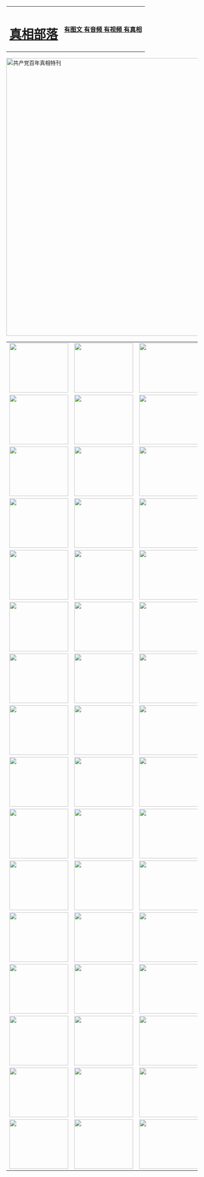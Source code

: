 <table>
<tr>

<td>
	<H1><a href="http://k58.myers-usa.com/zx/">真相部落</a></H1>
</td>
<td>
	<H4><a href="http://k58.myers-usa.com/zx/">有图文 有音频 有视频 有真相</a></H4>
</td>
</tr>
</table>

 <div ><a href="http://k58.myers-usa.com/zx/bngcd/"><img src="http://k58.myers-usa.com/zx/bngcd/gcdbnzx.jpg" width="730"  border="0" alt="共产党百年真相特刊"></a></div>

<table>
<tr>
	<td><a href="http://a57.gridjunky.com/xtr/107/"><img  src ="http://a57.gridjunky.com/pic/2017/02/107.jpg" width="155px" height="130px"></a></td>
	<td><a href="http://a57.gridjunky.com/xtr/829/"><img src ="http://a57.gridjunky.com/pic/2017/02/829.jpg" width="155px" height="130px"></a></td>
	<td><a href="http://a57.gridjunky.com/xtr/69/"><img  src ="http://a57.gridjunky.com/pic/2017/02/69.jpg" width="155px" height="130px"></a></td>
	<td><a href="http://a57.gridjunky.com/xtr/99/"><img  src ="http://a57.gridjunky.com/pic/2017/02/99.jpg" width="155px" height="130px"></a></td>
</tr>
<tr>
	<td><a href="http://a57.gridjunky.com/xtr/40/"><img  src ="http://a57.gridjunky.com/pic/2017/02/40.jpg" width="155px" height="130px"></a></td>
	<td><a href="http://a57.gridjunky.com/xtr/20/"><img  src ="http://a57.gridjunky.com/pic/2017/02/20.jpg" width="155px" height="130px"></a></td>
	<td><a href="http://a57.gridjunky.com/xtr/81/"><img  src ="http://a57.gridjunky.com/pic/2017/02/81.jpg" width="155px" height="130px"></a></td>
	<td><a href="http://a57.gridjunky.com/xtr/2/"><img  src ="http://a57.gridjunky.com/pic/2017/02/2.jpg" width="155px" height="130px"></a></td>
</tr>
<tr>
	<td><a href="http://a57.gridjunky.com/xtr/86/"><img  src ="http://a57.gridjunky.com/pic/2017/02/86.jpg" width="155px" height="130px"></a></td>
	<td><a href="http://a57.gridjunky.com/xtr/109/"><img  src ="http://a57.gridjunky.com/pic/2017/02/109.jpg" width="155px" height="130px"></a></td>
	<td><a href="http://a57.gridjunky.com/xtr/1378/"><img  src ="http://a57.gridjunky.com/pic/2017/02/1378.jpg" width="155px" height="130px"></a></td>
	<td><a href="http://a57.gridjunky.com/xtr/57/"><img  src ="http://a57.gridjunky.com/pic/2017/02/57.jpg" width="155px" height="130px"></a></td>
</tr>
<tr>
	<td><a href="http://a57.gridjunky.com/xtr/1219/"><img  src ="http://a57.gridjunky.com/pic/2017/02/1219.jpg" width="155px" height="130px"></a></td>
	<td><a href="http://a57.gridjunky.com/xtr/1220/"><img  src ="http://a57.gridjunky.com/pic/2017/02/1220.jpg" width="155px" height="130px"></a></td>
	<td><a href="http://a57.gridjunky.com/xtr/1221/"><img  src ="http://a57.gridjunky.com/pic/2017/02/1221.jpg" width="155px" height="130px"></a></td>
	<td><a href="http://a57.gridjunky.com/xtr/51/"><img  src ="http://a57.gridjunky.com/pic/2017/02/51.jpg" width="155px" height="130px"></a></td>
</tr>
<tr>
	<td><a href="http://a57.gridjunky.com/xtr/1055/"><img  src ="http://a57.gridjunky.com/pic/2017/02/1055.jpg" width="155px" height="130px"></a></td>
	<td><a href="http://a57.gridjunky.com/xtr/611/"><img  src ="http://a57.gridjunky.com/pic/2017/02/611.jpg" width="155px" height="130px"></a></td>
	<td><a href="http://a57.gridjunky.com/xtr/1121/"><img  src ="http://a57.gridjunky.com/pic/2017/02/1121.jpg" width="155px" height="130px"></a></td>
	<td><a href="http://a57.gridjunky.com/xtr/610/"><img  src ="http://a57.gridjunky.com/pic/2017/02/610.jpg" width="155px" height="130px"></a></td>
</tr>
<tr>
	<td><a href="http://a57.gridjunky.com/xtr/1128/"><img  src ="http://a57.gridjunky.com/pic/2017/02/1128.jpg" width="155px" height="130px"></a></td>
	<td><a href="http://a57.gridjunky.com/xtr/1395/"><img  src ="http://a57.gridjunky.com/pic/2017/02/1406.jpg" width="155px" height="130px"></a></td>
	<td><a href="http://a57.gridjunky.com/xtr/1407/"><img  src ="http://a57.gridjunky.com/pic/2017/02/1407.jpg" width="155px" height="130px"></a></td>
	<td><a href="http://a57.gridjunky.com/xtr/934/"><img  src ="http://a57.gridjunky.com/pic/2017/02/934.jpg" width="155px" height="130px"></a></td>
</tr>
<tr>
	<td><a href="http://a57.gridjunky.com/xtr/641/"><img  src ="http://a57.gridjunky.com/pic/2017/02/641.jpg" width="155px" height="130px"></a></td>
	<td><a href="http://a57.gridjunky.com/xtr/949/"><img  src ="http://a57.gridjunky.com/pic/2017/02/949.jpg" width="155px" height="130px"></a></td>
	<td><a href="http://a57.gridjunky.com/xtr/112/"><img  src ="http://a57.gridjunky.com/pic/2017/02/112.jpg" width="155px" height="130px"></a></td>
	<td><a href="http://a57.gridjunky.com/xtr/812/"><img  src ="http://a57.gridjunky.com/pic/2017/02/812.jpg" width="155px" height="130px"></a></td>
</tr>
<tr>
	<td><a href="http://a57.gridjunky.com/xtr/103/"><img  src ="http://a57.gridjunky.com/pic/2017/02/103.jpg" width="155px" height="130px"></a></td>
	<td><a href="http://a57.gridjunky.com/xtr/3/"><img  src ="http://a57.gridjunky.com/pic/2017/02/3.jpg" width="155px" height="130px"></a></td>
	<td><A href="http://a57.gridjunky.com/mp4/zx/2015/11/Lkmtt.mp4" target="_blank" title="莲开满天庭"><img  src="http://a57.gridjunky.com/pic/2015/11/Lkmtt3480_jssor.jpg"  width="155px" height="130px"></A></td>
	<td><A href="http://a57.gridjunky.com/mp4/zx/2015/11/2013513.mp4" target="_blank" title="飞旋的法轮"><img  src="http://a57.gridjunky.com/pic/2015/11/falun480_jssor.jpg"  width="155px" height="130px"></A></td>
</tr>
<tr>
	<td><A href="http://a57.gridjunky.com/mp4/zx/2015/11/NYParade.mp4" target="_blank" title="2004年4月10日法轮功纽约大游行"><img  src="http://a57.gridjunky.com/pic/2015/11/nyparade480_jssor.jpg"  width="155px" height="130px"></A></td>
	<td><A href="http://a57.gridjunky.com/mp4/news617/2015/05/WEB_s28093.mp4" target="_blank" title="2015年世界法轮大法日特别报导"><img  src="http://a57.gridjunky.com/pic/2015/11/p6752711a666997037_jssor.jpg"  width="155px" height="130px"></A></td>
	<td><A href="http://a57.gridjunky.com/mp4/news829/2015/11/30211_326650.mp4" target="_blank" title="沧州绑架案连审四天 民众抹泪称审好人"><img  src="http://a57.gridjunky.com/pic/2015/11/changzhou2480_jssor.jpg"  width="155px" height="130px"></A></td>
	<td><A href="http://a57.gridjunky.com/mp4/mhph/2015/10/changzhou.mp4" target="_blank" title="沧州真相--狮城血泪"><img  src="http://a57.gridjunky.com/pic/2015/11/changzhou480_jssor.jpg"  width="155px" height="130px"></A></td>
</tr>
<tr>
	<td><A href="http://a57.gridjunky.com/mp4/mhjd/mhjd_55.mp4" target="_blank" title="正义律师与无罪辩护"><img  src="http://a57.gridjunky.com/pic/2015/11/wzbh480_jssor.jpg"  width="155px" height="130px"></A></td>
	<td><A href="http://a57.gridjunky.com/mp4/zx/2015/11/layerkcs.mp4" target="_blank" title="中国的良心--高智晟律师"><img  src="http://a57.gridjunky.com/pic/2015/11/layerkcs2480_jssor.jpg"  width="155px" height="130px"></A></td>
	<td><A href="http://a57.gridjunky.com/mp4/mhph/2015/10/szxl.mp4" target="_blank" title="神州血泪--北京、大庆、广东、哈尔滨"><img  src="http://a57.gridjunky.com/pic/2015/11/szxl480_jssor.jpg"  width="155px" height="130px"></A></td>
	<td><A href="http://a57.gridjunky.com/mp4/zx/2015/11/TangShanFFXS.mp4" target="_blank" title="真相纪录片：凤凰新生"><img  src="http://a57.gridjunky.com/pic/2015/11/fhxs2480_jssor.jpg"  width="155px" height="130px"></A></td>
</tr>
<tr>
	<td><A href="http://a57.gridjunky.com/mp4/zx/2015/11/jidong.mp4" target="_blank" title="冀东监狱的罪恶"><img  src="http://a57.gridjunky.com/pic/2015/11/jidong480_jssor.jpg"  width="155px" height="130px"></A></td>
	<td><A href="http://a57.gridjunky.com/mp4/mhph/2015/10/tangshan.mp4" target="_blank" title="凤凰血泪"><img  src="http://a57.gridjunky.com/pic/2015/11/tangshan480_jssor.jpg"  width="155px" height="130px"></A>
					</div></td>
	<td>	<A href="http://a57.gridjunky.com/mp4/mhph/2015/10/zfxtzxl.mp4" target="_blank" title="政法系统罪行录--唐山篇"><img  src="http://a57.gridjunky.com/pic/2015/11/zfxtzxl480_jssor.jpg"  width="155px" height="130px"></A></td>
	<td><A href="http://a57.gridjunky.com/mp4/mhph/2015/10/QDBG.mp4" target="_blank" title="青岛悲歌"><img  src="http://a57.gridjunky.com/pic/2015/10/qdbg2480_jssor.jpg"  width="155px" height="130px"></A></td>
</tr>
<tr>
	<td><A href="http://a57.gridjunky.com/mp4/mhph/2015/10/huludao.mp4" target="_blank" title="葫芦岛永恒的见证"><img  src="http://a57.gridjunky.com/pic/2015/10/huludao480_jssor.jpg"  width="155px" height="130px"></A></td>
	<td><A href="http://a57.gridjunky.com/mp4/mhph/2015/10/qbzx.mp4" target="_blank" title="湖畔泉边听真相-济南泉城的传奇"><img  src="http://a57.gridjunky.com/pic/2015/10/hupan480_jssor.jpg"  width="155px" height="130px"></A></td>
	<td><A href="http://a57.gridjunky.com/mp4/mhph/2015/10/baoding_dvd_v2.mp4" target="_blank" title="燕赵悲歌"><img  src="http://a57.gridjunky.com/pic/2015/10/yzbg480_jssor.jpg"  width="155px" height="130px"></A></td>
	<td><A href="http://a57.gridjunky.com/mp4/zx/2015/11/meihuashi_complete_ED2.0.mp4" target="_blank" title="梅花诗完整版"><img  src="http://a57.gridjunky.com/pic/2015/11/mhs480_jssor.jpg"  width="155px" height="130px"></A></td>
</tr>
<tr>
	<td><A href="http://a57.gridjunky.com/mp4/zx/2015/11/fengbei512k.mp4" target="_blank" title="丰碑"><img  src="http://a57.gridjunky.com/pic/2015/11/fongbei480_jssor.jpg"  width="155px" height="130px"></A></td>
	<td><A href="http://a57.gridjunky.com/mp4/zx/2015/11/fytdxComplete.mp4" target="_blank" title="风雨天地行全集"><img  src="http://a57.gridjunky.com/pic/2015/11/fytdxWhite480_jssor.jpg"  width="155px" height="130px"></A></td>
	<td><A href="http://a57.gridjunky.com/mp4/zx/2015/11/JianZheng.mp4" target="_blank" title="见证"><img  src="http://a57.gridjunky.com/pic/2015/11/witness480_jssor.jpg"  width="155px" height="130px"></A></td>
	<td><A href="http://a57.gridjunky.com/mp4/mhph/2015/10/hcym.mp4" target="_blank" title="红朝阴谋"><img  src="http://a57.gridjunky.com/pic/2015/10/hcym480_jssor.jpg"  width="155px" height="130px"></A></td>
</tr>
<tr>
	<td><A href="http://a57.gridjunky.com/mp4/zx/2015/11/zfzxPalV3.mp4" target="_blank" title="是自焚还是骗局"><img  src="http://a57.gridjunky.com/pic/2015/11/zfzx4805_jssor.jpg"  width="155px" height="130px"></A></td>
	<td><A href="http://a57.gridjunky.com/mp4/zx/2015/11/lsdspMsyTd.mp4" target="_blank" title="历史的审判"><img  src="http://a57.gridjunky.com/pic/2015/11/lsdsp480_jssor.jpg"  width="155px" height="130px"></A></td>
	<td><A href="http://a57.gridjunky.com/mp4/news886/2015/11/concat886.mp4" target="_blank" title="一周全球控告江泽民"><img  src="http://a57.gridjunky.com/pic/2015/11/news886480_jssor.jpg"  width="155px" height="130px"></A></td>
	<td><A href="http://a57.gridjunky.com/mp4/news1378/2014/08/CQSD_s0_e4_v2_i0-CQSD_4-video.mp4" target="_blank" title="欧洲的抉择"><img  src="http://a57.gridjunky.com/pic/2015/11/p5143421a564166643-ss_jssor.jpg"  width="155px" height="130px"></A></td>
</tr>
<tr>
	<td><A href="http://a57.gridjunky.com/mp4/zx/2015/11/hk20150720parade.mp4" target="_blank" title="港法轮功反迫害大游行 大陆游客震撼"><img  src="http://a57.gridjunky.com/pic/2015/11/281098-ss_jssor.jpg"  width="155px" height="130px"></A></td>
	<td><A href="http://a57.gridjunky.com/mp4/zx/2015/11/20150720hkParade512k.mp4" target="_blank" title="香港法轮功720游行声援诉江潮"><img  src="http://a57.gridjunky.com/pic/2015/11/2015720parade480_jssor.jpg"  width="155px" height="130px"></A></td>
	<td><A href="http://a57.gridjunky.com/mp4/zx/2015/11/hktdc512.mp4" target="_blank" title="香港退党潮"><img  src="http://a57.gridjunky.com/pic/2015/11/hktdc480_jssor.jpg"  width="155px" height="130px"></A></td>
	<td><A href="http://a57.gridjunky.com/mp4/news413/2015/11/concat413.mp4" target="_blank" title="本月退党精选"><img  src="http://a57.gridjunky.com/pic/2015/11/tuidang480_jssor.jpg"  width="155px" height="130px"></A></td>
</tr>
<tr>
	<td><A href="http://a57.gridjunky.com/mp4/news823/2015/11/TSZG_British_1_QA_A_TSZG-61-1_XinHaoNianZuoZh_P617180.mp4" target="_blank" title="辛灏年：纪念《九评共产党》发表十周年演讲"><img  src="http://a57.gridjunky.com/pic/2015/11/xhn9p10480_jssor.jpg"  width="155px" height="130px"></A></td>
	<td><A href="http://a57.gridjunky.com/mp4/news57/2015/11/JPGCD8.mp4" target="_blank" title="【九评之八】评中国共产党的邪教本质"><img  src="http://a57.gridjunky.com/pic/2015/11/9pkcd8p480_jssor.jpg"  width="155px" height="130px"></A></td>
	<td><A href="http://a57.gridjunky.com/mp4/other/kao.Chih.Sheng_story.mp4"  target="_blank" title="超越恐惧:高智晟的故事"				style="font-size:20px;"><img src="http://a57.gridjunky.com/pic/2016/12/GZS201408070902.jpg"  width="155px" height="130px">
						</A></td>
	<td><A href="http://a57.gridjunky.com/mp4/zx/2016/11/oh10yearsInv.mp4"  target="_blank" title="纪录片《活摘 十年调查》完整版" style="font-size:20px;"><img src="http://a57.gridjunky.com/pic/2016/11/10yearsOHinv.jpg"  width="155px" height="130px">
						</A></td>
</tr>
</table>



